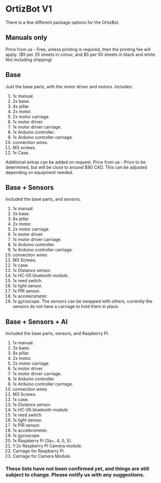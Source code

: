 # OrtizBot V1
There is a few different package options for the OrtizBot.

## Manuals only
Price from us - Free, unless printing is required, then the printing fee will apply. ($5 per 25 sheets in colour, and $5 per 50 sheets in black and white. Not including shipping)

## Base
Just the base parts, with the motor driver and motors.
Includes:
1. 1x manual.
2. 2x base.
3. 4x pillar.
4. 2x motor.
5. 2x motor carriage.
6. 1x motor driver.
7. 1x motor driver carriage.
8. 1x Arduino controller.
9. 1x Arduino controller carriage.
10. connection wires.
11. M3 screws.
12. 1x Case.

Additional extras can be added on request.
Price from us - Price to be determined, but will be close to around $80 CAD. This can be adjusted depending on equipment needed.

## Base + Sensors
Included the base parts, and sensors.
1. 1x manual.
2. 3x base.
3. 8x pillar.
4. 2x motor.
5. 2x motor carriage.
6. 1x motor driver.
7. 1x motor driver carriage.
8. 1x Arduino controller.
9. 1x Arduino controller carriage.
10. connection wires
11. M3 Screws.
12. 1x case.
13. 1x Distance sensor.
14. 1x HC-05 bluetooth module.
15. 1x reed switch.
16. 1x light sensor.
17. 1x PIR sensor.
18. 1x accelerometer.
19. 1x gyroscope.
The sensors can be swapped with others, currently the sensors do not have a carriage to hold them in place.

## Base + Sensors + AI
Included the base parts, sensors, and Raspberry Pi.
1. 1x manual.
2. 3x base.
3. 8x pillar.
4. 2x motor.
5. 2x motor carriage.
6. 1x motor driver.
7. 1x motor driver carriage.
8. 1x Arduino controller.
9. 1x Arduino controller carriage.
10. connection wires
11. M3 Screws.
12. 1x case.
13. 1x Distance sensor.
14. 1x HC-05 bluetooth module.
15. 1x reed switch.
16. 1x light sensor.
17. 1x PIR sensor.
18. 1x accelerometer.
19. 1x gyroscope.
20. 1x Raspberry Pi (3a+, 4, 0, 5).
21. 1-2x Raspberry Pi Camera module.
22. Carriage for Raspberry Pi.
23. Carriage for Camera Module.



### These lists have not been confirmed yet, and things are still subject to change. Please notify us with any  suggestions.
